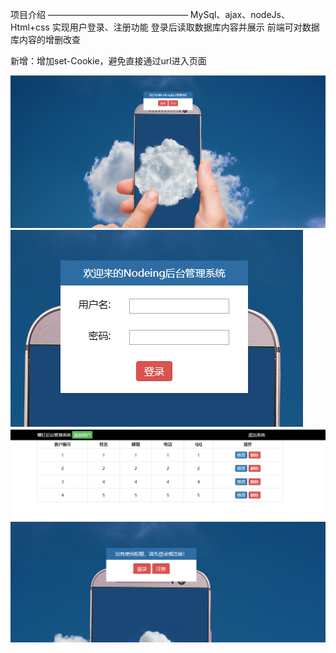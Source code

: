 项目介绍
————————————————
MySql、ajax、nodeJs、Html+css
实现用户登录、注册功能
登录后读取数据库内容并展示
前端可对数据库内容的增删改查

新增：增加set-Cookie，避免直接通过url进入页面

![image](https://github.com/mesaageloading/MyProject/blob/master/NodeJS%E6%A1%88%E4%BE%8B/%E9%A6%96%E9%A1%B5.png?raw=true)
![image](https://github.com/mesaageloading/MyProject/blob/master/NodeJS%E6%A1%88%E4%BE%8B/%E7%99%BB%E5%BD%95%E7%95%8C%E9%9D%A21.png?raw=true)
![image](https://github.com/mesaageloading/MyProject/blob/master/NodeJS%E6%A1%88%E4%BE%8B/%E5%90%8E%E5%8F%B0%E7%95%8C%E9%9D%A2.png?raw=true)
![image](https://github.com/mesaageloading/MyProject/blob/master/NodeJS%E6%A1%88%E4%BE%8B/%E6%97%A0%E6%9D%83%E9%99%90%E7%95%8C%E9%9D%A2.png?raw=true)
